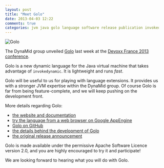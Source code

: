 ```yaml
---
layout: post
title: "Meet Golo"
date: 2013-04-03 12:22
comments: true
categories: jvm java golo language software release publication invokedynamic
---
```


![Golo](http://golo-lang.org/images/logo-golo.png)

The DynaMid group unveiled [Golo](http://golo-lang.org/) last week at the [Devoxx France 2013 conference](http://www.devoxx.fr/).

Golo is a new dynamic language for the Java virtual machine that takes advantage of `invokedynamic`.
It is lightweight and runs *fast*.

Golo will be useful to us for playing with language extensions. It provides us with a stronger JVM expertise within
the DynaMid group. Of course Golo is far from being feature-complete, and we will keep pushing on the development front.

More details regarding Golo:

* [the website and documentation](http://golo-lang.org/)
* [try the language from a web browser on Google AppEngine](http://golo-console.appspot.com/)
* [Golo on GitHub](https://github.com/golo-lang/golo-lang)
* [the details behind the development of Golo](http://julien.ponge.org/notes/golo-story/)
* [the original release announcement](http://golo-lang.org/news/2013/03/27/golo-opensourced/)

Golo is made available under the permissive Apache Software Licence version 2.0, and you are highly encouraged to try it and participate!

We are looking forward to hearing what you will do with Golo.
